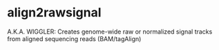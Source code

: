 # align2rawsignal
A.K.A. WIGGLER: Creates genome-wide raw or normalized signal tracks from aligned sequencing reads (BAM/tagAlign)
